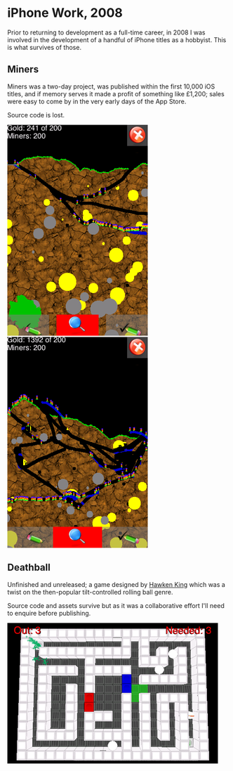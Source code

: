 # iPhone Work, 2008

Prior to returning to development as a full-time career, in 2008 I was involved in the development of a handful of iPhone titles as a hobbyist. This is what survives of those.

## Miners

Miners was a two-day project, was published within the first 10,000 iOS titles, and if memory serves it made a profit of something like £1,200; sales were easy to come by in the very early days of the App Store.

Source code is lost.

![Screenshot of 17/11/2008](Media/Miners/Screenshot%202008-11-17%2023_58_04%20+0000-1.png)
![Screenshot of 22/11/2008](Media/Miners/Screenshot%202008.11.22%2015.02.16.png)

## Deathball

Unfinished and unreleased; a game designed by [Hawken King](http://www.hawkenking.com) which was a twist on the then-popular tilt-controlled rolling ball genre.

Source code and assets survive but as it was a collaborative effort I'll need to enquire before publishing.

![Screenshot of 18/11/2008](Media/Deathball/Screenshot%202008-11-18%2008_36_52%20+0000-1.png)
